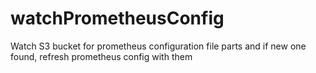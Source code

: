 # watchPrometheusConfig
Watch S3 bucket for prometheus configuration file parts and if new one found, refresh prometheus config with them
